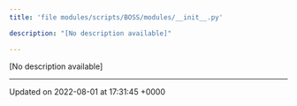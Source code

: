 ```yaml
---
title: 'file modules/scripts/BOSS/modules/__init__.py'

description: "[No description available]"

---
```







[No description available]






-------------------------------

Updated on 2022-08-01 at 17:31:45 +0000
